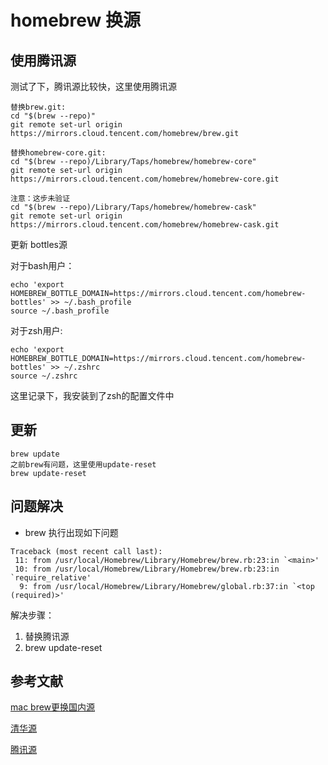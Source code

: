 # homebrew 换源

## 使用腾讯源

测试了下，腾讯源比较快，这里使用腾讯源

```shell
替换brew.git:
cd "$(brew --repo)"
git remote set-url origin https://mirrors.cloud.tencent.com/homebrew/brew.git

替换homebrew-core.git:
cd "$(brew --repo)/Library/Taps/homebrew/homebrew-core"
git remote set-url origin https://mirrors.cloud.tencent.com/homebrew/homebrew-core.git

注意：这步未验证
cd "$(brew --repo)/Library/Taps/homebrew/homebrew-cask"
git remote set-url origin https://mirrors.cloud.tencent.com/homebrew/homebrew-cask.git
```

更新 bottles源

对于bash用户：

```shell
echo 'export HOMEBREW_BOTTLE_DOMAIN=https://mirrors.cloud.tencent.com/homebrew-bottles' >> ~/.bash_profile
source ~/.bash_profile
```

对于zsh用户:

```shell
echo 'export HOMEBREW_BOTTLE_DOMAIN=https://mirrors.cloud.tencent.com/homebrew-bottles' >> ~/.zshrc
source ~/.zshrc
```

这里记录下，我安装到了zsh的配置文件中

## 更新

```shell
brew update
之前brew有问题，这里使用update-reset
brew update-reset
```

## 问题解决

* brew 执行出现如下问题

```shell
Traceback (most recent call last):
 11: from /usr/local/Homebrew/Library/Homebrew/brew.rb:23:in `<main>'
 10: from /usr/local/Homebrew/Library/Homebrew/brew.rb:23:in `require_relative'
  9: from /usr/local/Homebrew/Library/Homebrew/global.rb:37:in `<top (required)>'

```

解决步骤：

1. 替换腾讯源
2. brew update-reset

## 参考文献

[mac brew更换国内源](https://www.jianshu.com/p/bea984d27cd2)

[清华源](https://mirrors.tuna.tsinghua.edu.cn/help/homebrew/)

[腾讯源](https://mirrors.cloud.tencent.com/)

